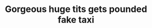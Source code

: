 ---
layout: post
title: Gorgeous huge tits gets pounded fake taxi
duration: '10:04'
view: 235
rate: 2
video: 'https://flashservice.xvideos.com/embedframe/23376792'
priority: 0.9
changefreq: daily
---